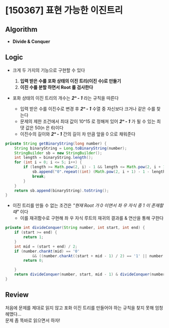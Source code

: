 # [150367] 표현 가능한 이진트리
## Algorithm
- **Divide & Conquer**

## Logic
- 크게 두 가지의 기능으로 구현할 수 있다
  1. **입력 받은 수를 포화 상태의 이진 트리(이진 수)로 만들기**
  2. **이진 수를 분할 하면서 Root 를 검사한다**  
  

- 포화 상태의 이진 트리의 개수는 _**2ⁿ - 1**_ 라는 규칙을 따른다
  - 입력 받은 수를 이진수로 변경 후 _**2ⁿ - 1**_ 수열 중 자신보다 크거나 같은 수를 찾는다
  - 문제의 제한 조건에서 최대 값이 10^15 로 정해져 있어 _**2ⁿ - 1**_ 가 될 수 있는 최댓 값은 50(n 은 6)이다
  - 이진수의 길이와 _**2ⁿ - 1**_ 간의 길이 차 만큼 앞을 0 으로 채워준다
```java
private String getBinaryString(long number) {
    String binaryString = Long.toBinaryString(number);
    StringBuilder sb = new StringBuilder();
    int length = binaryString.length();
    for (int i = 0; i <= 5; i++) {
        if (length >= Math.pow(2, i) - 1 && length <= Math.pow(2, i + 1) - 1) {
            sb.append("0".repeat((int) (Math.pow(2, i + 1) - 1 - length)));
            break;
        }
    }
    return sb.append(binaryString).toString();
}
```

- 이진 트리를 만들 수 없는 조건은 _"현재 Root 가 0 이면서 좌 우 자식 중 1 이 존재할 때"_ 이다
  - 이를 재귀함수로 구현해 좌 우 자식 루트의 재귀의 결과를 & 연산을 통해 구한다

```java
private int divideConquer(String number, int start, int end) {
    if (start >= end) {
        return 1;
    }
    int mid = (start + end) / 2;
    if (number.charAt(mid) == '0'
            && ((number.charAt((start + mid - 1) / 2) == '1' || number.charAt((mid + 1 + end) / 2) == '1'))) {
        return 0;

    }
    return divideConquer(number, start, mid - 1) & divideConquer(number, mid + 1, end);
}
```

## Review
처음에 문제를 제대로 읽지 않고 포화 이진 트리를 만들어야 하는 규칙을 찾지 못해 엄청 헤맸다...  
문제 좀 똑바로 읽으면서 하자!